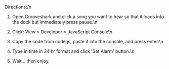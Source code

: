  <!--Grooveshark Alarm-->
 <!DOCTYPE html>
 <html>
  <head></head>
  <body>Directions:/n

1.	Open Grooveshark and click a song you want to hear so that it loads into the dock but immediately press pause.\n

2.	Click: View > Developer > JavaScript Console\n

3.	Copy the code from code.js, paste it into the console, and press enter:\n

4.	Type in time in 24 hr format and click 'Set Alarm' button.\n

5.	Wait... then enjoy.

</body>
 </html>